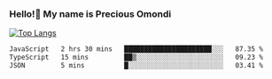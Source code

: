 ### Hello!👋 My name is Precious Omondi 

[![Top Langs](https://github-readme-stats.vercel.app/api/top-langs/?username=Presho99&langs_count=8&theme=dark)](https://github.com/Presho99/github-readme-stats)



<!--START_SECTION:waka-->

```txt
JavaScript   2 hrs 30 mins   ██████████████████████░░░   87.35 %
TypeScript   15 mins         ██▒░░░░░░░░░░░░░░░░░░░░░░   09.23 %
JSON         5 mins          █░░░░░░░░░░░░░░░░░░░░░░░░   03.41 %
```

<!--END_SECTION:waka-->

